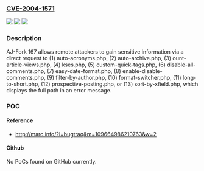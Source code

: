 ### [CVE-2004-1571](https://cve.mitre.org/cgi-bin/cvename.cgi?name=CVE-2004-1571)
![](https://img.shields.io/static/v1?label=Product&message=n%2Fa&color=blue)
![](https://img.shields.io/static/v1?label=Version&message=n%2Fa&color=blue)
![](https://img.shields.io/static/v1?label=Vulnerability&message=n%2Fa&color=brighgreen)

### Description

AJ-Fork 167 allows remote attackers to gain sensitive information via a direct request to (1) auto-acronyms.php, (2) auto-archive.php, (3) ount-article-views.php, (4) kses.php, (5) custom-quick-tags.php, (6) disable-all-comments.php, (7) easy-date-format.php, (8) enable-disable-comments.php, (9) filter-by-author.php, (10) format-switcher.php, (11) long-to-short.php, (12) prospective-posting.php, or (13) sort-by-xfield.php, which displays the full path in an error message.

### POC

#### Reference
- http://marc.info/?l=bugtraq&m=109664986210763&w=2

#### Github
No PoCs found on GitHub currently.

